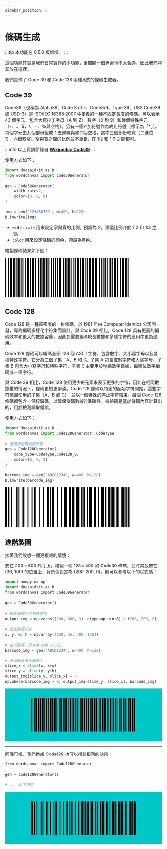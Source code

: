 ```yaml
---
sidebar_position: 6
---
```


# 條碼生成

:::tip
本功能在 0.5.0 版新增。
:::

這個功能其實是我們日常實作的小功能，單獨開一個專案也不太合適，因此我們將其放在這裡。

我們實作了 Code 39 和 Code 128 兩種格式的條碼生成器。

## Code 39

Code39（也稱為 Alpha39、Code 3 of 9、Code3/9、Type 39、USS Code39 或 USD-3）是 ISO/IEC 16388:2007 中定義的一種不固定長度的條碼。可以表示 43 個字元，包含大寫拉丁字母（A 到 Z）、數字（0 到 9）和幾個特殊字元（-、.、$，/、+、％與空格）。另有一個外加符號作為終止符號（標示為「\*」）。每個字元由九個部份組成：五條線與和四個空格，當中三個部份較寬（二進位 1），六個較窄。窄與寬之間的比例並不重要，在 1:2 和 1:3 之間都可。

:::info
以上資訊節錄自 [**Wikipedia: Code39**](https://zh.wikipedia.org/wiki/Code39)
:::

使用方式如下：

```python
import docsaidkit as D
from wordcanvas import Code39Generator

gen = Code39Generator(
    width_rate=2,
    color=(0, 0, 0)
)

img = gen('123456789', w=400, h=128)
D.imwrite(img)
```

- `width_rate` 用來設定窄與寬的比例，預設為 2，建議比例介於 1:2 和 1:3 之間。
- `color` 用來設定條碼的顏色，預設為黑色。

繪製條碼結果如下圖：

![code39 example](./resources/code39_example.jpg)

## Code 128

Code 128 是一種高密度的一維條碼，於 1981 年由 Computer Identics 公司開發，專為編碼多樣化字符集而設計。與 Code 39 相比，Code 128 具有更高的編碼效率和更大的數據容量，因此在需要編碼較長數據和多樣字符的應用中更為適用。

Code 128 條碼可以編碼全部 128 個 ASCII 字符，包含數字、大小寫字母以及各種特殊字符。它分為三個子集：A、B 和 C。子集 A 包含控制字符和大寫字母，子集 B 包含大小寫字母和特殊字符，子集 C 主要用於壓縮數字數據，每兩位數字編碼成一個字符。

與 Code 39 相比，Code 128 使用更少的元素來表示更多的字符，因此在相同數據量的情況下，條碼更短更緊湊。Code 128 條碼以特定的起始字符開始，這些字符標識使用的子集（A、B 或 C），並以一個特殊的停止字符結束。每個 Code 128 條碼都包含一個校驗碼，以確保條碼數據的準確性。校驗碼是基於條碼內容計算出的，用於檢測讀取錯誤。

使用方式如下：

```python
import docsaidkit as D
from wordcanvas import Code128Generator, CodeType

# 直接使用預設值即可
gen = Code128Generator(
    code_type=CodeType.Code128_B,
    color=(0, 0, 0)
)

barcode_img = gen("ABCD1234", w=400, h=128)
D.imwrite(barcode_img)
```

![code128 example](./resources/code128_example.jpg)

## 進階製圖

接著我們設想一個更複雜的情境：

要在 200 x 600 尺寸上，繪製一個 128 x 400 的 Code39 條碼，並將其放置在 (36, 100) 的位置上，背景色設定為 (200, 200, 0)。則可以參考以下的程式碼：

```python
import numpy as np
import docsaidkit as D
from wordcanvas import Code39Generator

gen = Code39Generator()

# 設定底圖尺寸和背景色
output_img = np.zeros((200, 600, 3), dtype=np.uint8) + (200, 200, 0)

# 設定條碼尺寸
x, y, w, h = np.array([100, 36, 400, 128])

# 生成條碼，尺寸為 400 x 128
barcode_img = gen("ABCD1234", w=400, h=128)

# 將條碼放置在底圖上
slice_x = slice(x, x+w)
slice_y = slice(y, y+h)
output_img[slice_y, slice_x] = \
np.where(barcode_img > 0, output_img[slice_y, slice_x], barcode_img)
```

![code39 example 1](./resources/code39_example_1.jpg)

---

同理可推，我們換成 Code128 也可以得到相同的效果：

```python
from wordcanvas import Code128Generator

gen = Code128Generator()

# ... 以下相同

```

![code128 example 1](./resources/code128_example_1.jpg)
